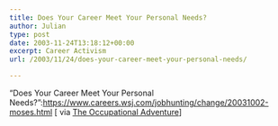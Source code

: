 ```yaml
---
title: Does Your Career Meet Your Personal Needs?
author: Julian
type: post
date: 2003-11-24T13:18:12+00:00
excerpt: Career Activism
url: /2003/11/24/does-your-career-meet-your-personal-needs/

---
```

&#8220;Does Your Career Meet Your Personal Needs?&#8221;:https://www.careers.wsj.com/jobhunting/change/20031002-moses.html [ via [The Occupational Adventure][1]]

 [1]: https://curtrosengren.typepad.com/occupationaladventure/